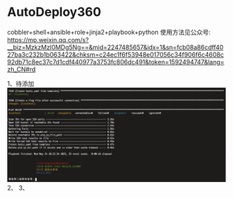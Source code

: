 # AutoDeploy360
cobbler+shell+ansible+role+jinja2+playbook+python
使用方法见公众号:
https://mp.weixin.qq.com/s?__biz=MzkzMzI0MDg5Ng==&mid=2247485657&idx=1&sn=fcb08a86cdff4027ba3c232b1b063422&chksm=c24ec1f6f53948e017056c34f906f6c4608c92db71c8ec37c7d1cdf440977a3753fc806dc491&token=1592494747&lang=zh_CN#rd

1、待添加
![Alt text](./images/WechatIMG3601.png)
2、
3、
